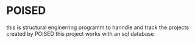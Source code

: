 # POISED
this is structural enginerring programm to hanndle and track the projects created by POISED 
this project works with an sql database
